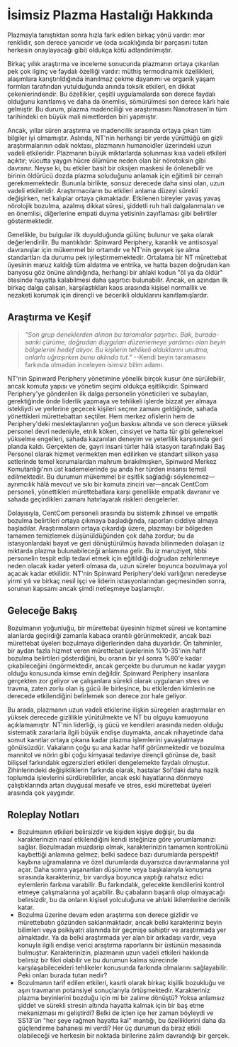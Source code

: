 # İsimsiz Plazma Hastalığı Hakkında
Plazmayla tanıştıktan sonra hızla fark edilen birkaç yönü vardır: mor renklidir, son derece yanıcıdır ve (oda sıcaklığında bir parçasını tutan herkesin onaylayacağı gibi) oldukça kötü adlandırılmıştır.

Birkaç yıllık araştırma ve inceleme sonucunda plazmanın ortaya çıkarılan pek çok ilginç ve faydalı özelliği vardır: müthiş termodinamik özellikleri, alaşımlara karıştırıldığında inanılmaz çekme dayanımı ve organik yaşam formları tarafından yutulduğunda anında toksik etkileri, en dikkat çekenlerindendir. Bu özellikler, çeşitli uygulamalarda son derece faydalı olduğunu kanıtlamış ve daha da önemlisi, sömürülmesi son derece kârlı hale gelmiştir. Bu durum, plazma madenciliği ve araştırmasını Nanotrasen'in tüm tarihindeki en büyük mali nimetlerden biri yapmıştır.

Ancak, yıllar süren araştırma ve madencilik sırasında ortaya çıkan tüm bilgiler iyi olmamıştır. Aslında, NT'nin herhangi bir yerde yürüttüğü en gizli araştırmalarının odak noktası, plazmanın humanoidler üzerindeki uzun vadeli etkileridir. Plazmanın büyük miktarlarda solunması kısa vadeli etkileri açıktır; vücutta yaygın hücre ölümüne neden olan bir nörotoksin gibi davranır. Neyse ki, bu etkiler basit bir oksijen maskesi ile önlenebilir ve birinin öldürücü dozda plazma soluduğunu anlamak için eğitimli bir cerrah gerekmemektedir. Bununla birlikte, sonsuz derecede daha sinsi olan, uzun vadeli etkileridir. Araştırmacıların bu etkileri anlama düzeyi sürekli değişirken, net kalıplar ortaya çıkmaktadır. Etkilenen bireyler yavaş yavaş nörolojik bozulma, azalmış dikkat süresi, şiddetli ruh hali dalgalanmaları ve en önemlisi, diğerlerine empati duyma yetisinin zayıflaması gibi belirtiler göstermektedir.

Genellikle, bu bulgular ilk duyulduğunda gülünç bulunur ve şaka olarak değerlendirilir. Bu mantıklıdır: Spinward Periphery, karanlık ve antisosyal davranışlar için mükemmel bir ortamdır ve NT'nin gevşek işe alma standartları da durumu pek iyileştirmemektedir. Ortalama bir NT mürettebat üyesinin maruz kaldığı tüm aldatma ve entrika, ve hatta bazen doğrudan kan banyosu göz önüne alındığında, herhangi bir ahlaki kodun "öl ya da öldür" ötesinde hayatta kalabilmesi daha şaşırtıcı bulunabilir. Ancak, en azından ilk birkaç dalga çalışan, karşılaştıkları kaos arasında kişisel normallik ve nezaketi korumak için dirençli ve becerikli olduklarını kanıtlamışlardır.


## Araştırma ve Keşif
> *"Son grup deneklerden alınan bu taramalar şaşırtıcı. Bak, burada- sanki çürüme, doğrudan duyguları düzenlemeye yardımcı olan beyin bölgelerini hedef alıyor. Bu kişilerin tehlikeli olduklarını unutma, onlarla uğraşırken bunu aklında tut."* 
> --Kendi beyin taramasını farkında olmadan inceleyen isimsiz bilim adamı.

NT'nin Spinward Periphery yönetimine yönelik birçok kusur öne sürülebilir, ancak komuta yapısı ve yönetim seçimi oldukça eşitlikçidir. Spinward Periphery'ye gönderilen ilk dalga personelin yöneticileri ve subayları, gerektiğinde önde liderlik yapmaya ve tehlikeli işlerde bizzat yer almaya istekliydi ve yerlerine geçecek kişileri seçme zamanı geldiğinde, sahada yönettikleri mürettebattan seçtiler. Hem merkez ofislerin hem de Periphery'deki meslektaşlarının yoğun baskısı altında ve son derece yüksek personel devri nedeniyle, etnik köken, cinsiyet ve hatta tür gibi geleneksel yükselme engelleri, sahada kazanılan deneyim ve yeterlilik karşısında geri planda kaldı. Gerçekten de, gayri insani türler hâlâ istasyon tarafındaki Baş Personel olarak hizmet vermekten men edilirken ve standart silikon yasa setlerinde temel korumalardan mahrum bırakılmışken, Spinward Merkez Komutanlığı'nın üst kademelerinde şu anda her türden insansı temsil edilmektedir. Bu durumun mükemmel bir eşitlik sağladığı söylenemez—ayrımcılık hâlâ mevcut ve sıkı bir komuta zinciri var—ancak CentCom personeli, yönettikleri mürettebatlara karşı genellikle empatik davranır ve sahada geçirdikleri zamanı hatırlayarak riskleri dengelerler.

Dolayısıyla, CentCom personeli arasında bu sistemik zihinsel ve empatik bozulma belirtileri ortaya çıkmaya başladığında, raporları ciddiye almaya başladılar. Araştırmaların ortaya çıkardığı üzere, plazmayı bir bölgeden tamamen temizlemek düşünüldüğünden çok daha zordur; bu da istasyonlardaki bayat ve geri dönüştürülmüş havada bilinmeden dolaşan iz miktarda plazma bulunabileceği anlamına gelir. Bu iz maruziyet, tıbbi personelin tespit edip tedavi etmek için eğitildiği doğrudan zehirlenmeye neden olacak kadar yeterli olmasa da, uzun süreler boyunca bozulmaya yol açacak kadar etkilidir. NT'nin Spinward Periphery'deki varlığının neredeyse yirmi yılı ve birkaç nesil işçi ve liderin istasyonlarından geçmesinden sonra, sorunun kapsamı ancak şimdi netleşmeye başlamıştır.

## Geleceğe Bakış

Bozulmanın yoğunluğu, bir mürettebat üyesinin hizmet süresi ve kontamine alanlarda geçirdiği zamanla kabaca orantılı görünmektedir, ancak bazı mürettebat üyeleri bozulmaya diğerlerinden daha duyarlıdır. Ön tahminler, bir aydan fazla hizmet veren mürettebat üyelerinin %10-35'inin hafif bozulma belirtileri gösterdiğini, bu oranın bir yıl sonra %80'e kadar çıkabileceğini öngörmektedir, ancak gerçekte bu durumun ne kadar yaygın olduğu konusunda kimse emin değildir. Spinward Periphery insanlara gerçekten zor geliyor ve çalışanlara sürekli olarak uygulanan stres ve travma, zaten zorlu olan iş gücü ile birleşince, bu etkilerden kimlerin ne derecede etkilendiğini belirlemek son derece zor hale geliyor.

Bu arada, plazmanın uzun vadeli etkilerine ilişkin süregelen araştırmalar en yüksek derecede gizlilikle yürütülmekte ve NT bu olguyu kamuoyuna açıklamamıştır. NT'nin liderliği, iş gücü ve kendileri arasında neden olduğu sistematik zararlarla ilgili büyük endişe duymakta, ancak nihayetinde daha somut kanıtlar ortaya çıkana kadar plazma işlemlerini yavaşlatmaya gönülsüzdür. Vakaların çoğu şu ana kadar hafif görünmektedir ve bozulma mannitol ve nörin gibi çoğu kimyasal tedaviye dirençli görünse de, basit bilişsel farkındalık egzersizleri etkileri dengelemekte faydalı olmuştur. Zihinlerindeki değişikliklerin farkında olarak, hastalar Sol'daki daha nazik toplumda işlevlerini sürdürebilirler, ancak eski hayatlarına dönmeye çalıştıklarında artan duygusal mesafe ve stres, eski mürettebat üyeleri arasında çok yaygındır.


## Roleplay  Notları

- Bozulmanın etkileri belirsizdir ve kişiden kişiye değişir, bu da karakterinizin nasıl etkilendiğini kendi isteğinize göre yorumlamanızı sağlar. Bozulmadan muzdarip olmak, karakterinizin tamamen kontrolünü kaybettiği anlamına gelmez; belki sadece bazı durumlarda perspektif kaybına uğramalarına ve özel durumlarda duyarsızca davranmalarına yol açar. Daha sonra yaşananları düşünme veya başkalarıyla konuşma sırasında karakteriniz, bir vardiya boyunca yaptığı rahatsız edici eylemlerin farkına varabilir. Bu farkındalık, gelecekte kendilerini kontrol etmeye çalışmalarına yol açabilir. Bu çabaların başarılı olup olmayacağı belirsizdir, bu da onların kişisel yolculuğuna ve ahlaki ikilemlerine derinlik katar.
- Bozulma üzerine devam eden araştırma son derece gizlidir ve mürettebatın gözünden saklanmaktadır, ancak belki karakteriniz beyin bilimleri veya psikiyatri alanında bir geçmişe sahiptir ve araştırmada yer almaktadır. Ya da belki araştırmada yer alan bir arkadaşı vardır, veya konuyla ilgili endişe verici araştırma raporlarını bir üstünün masasında bulmuştur. Karakterinizin, plazmanın uzun vadeli etkileri hakkında belirsiz bir fikri olabilir ve bu durumun kalma sürecinde karşılaşabilecekleri tehlikeler konusunda farkında olmalarını sağlayabilir. Peki onları burada tutan nedir?
- Bozulmanın tarif edilen etkileri, kasıtlı olarak birkaç kişilik bozukluğu ve aşırı travmanın potansiyel sonuçlarıyla örtüşmektedir. Karakteriniz plazma beyinlerini bozduğu için mi bir zalime dönüştü? Yoksa anlamsız şiddet ve sürekli stresin altında hayatta kalmak için bir baş etme mekanizması mı geliştirdi? Belki de içten içe her zaman böyleydi ve SS13'ün "her şeye rağmen hayatta kal" mantığı, bu özelliklerini daha da güçlendirme bahanesi mi verdi? Her üç durumun da biraz etkili olabileceği ve herkesin bir noktada birilerine zalim davrandığı bir gerçek.
